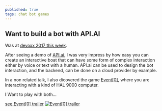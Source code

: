 ```yaml
---
published: true
tags: chat bot games
---
```

## Want to build a bot with API.AI

Was at [devoxx 2017 this week](http://devoxx.fr).

After seeing a demo of [API.ai](http://API.ai), I was very impress by how easy you can create an interactive boat that can have some form of complex interaction either by voice or text with a human. API.ai can be used to design the bot interaction, and the backend, can be done on a cloud provider by example.

In a non related talk, I also dicovered the game [Event[0]](http://event0game.com/), where you are interacting with a kind of HAL 9000 computer.  

I Want to play with both...

[see Event[0] trailer]()
[![Event[0] trailer](https://img.youtube.com/vi/_2wOweBRcHo/0.jpg)](https://www.youtube.com/watch?v=_2wOweBRcHo)